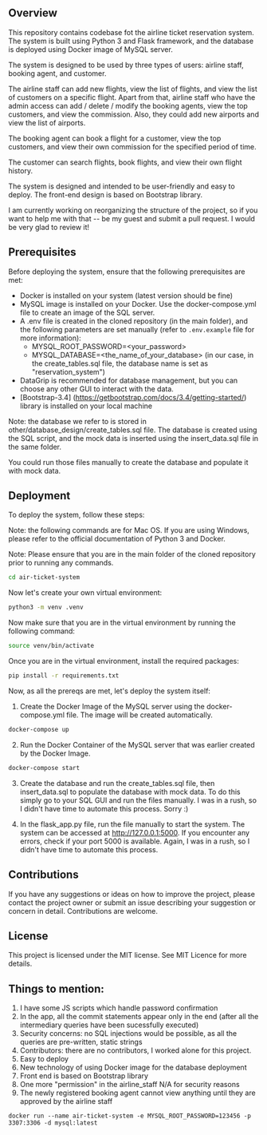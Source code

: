 ## Overview

This repository contains codebase fot the airline ticket reservation system. The system is built using Python 3 and Flask framework, and the database is deployed using Docker image of MySQL server.

The system is designed to be used by three types of users: airline staff, booking agent, and customer.

The airline staff can add new flights, view the list of flights, and view the list of customers on a specific flight. Apart from that, airline staff who have the admin access can add / delete / modify the booking agents, view the top customers, and view the commission. Also, they could add new airports and view the list of airports.

The booking agent can book a flight for a customer, view the top customers, and view their own commission for the specified period of time.

The customer can search flights, book flights, and view their own flight history.

The system is designed and intended to be user-friendly and easy to deploy. The front-end design is based on Bootstrap library.

I am currently working on reorganizing the structure of the project, so if you want to help me with that -- be my guest and submit a pull request. I would be very glad to review it!

## Prerequisites

Before deploying the system, ensure that the following prerequisites are met:

- Docker is installed on your system (latest version should be fine)
- MySQL image is installed on your Docker. Use the docker-compose.yml file to create an image of the SQL server.
- A .env file is created in the cloned repository (in the main folder), and the following parameters are set manually (refer to `.env.example` file for more information):
  - MYSQL_ROOT_PASSWORD=<your_password>
  - MYSQL_DATABASE=<the_name_of_your_database> (in our case, in the create_tables.sql file, the database name is set as "reservation_system")
- DataGrip is recommended for database management, but you can choose any other GUI to interact with the data.
- [Bootstrap-3.4] (https://getbootstrap.com/docs/3.4/getting-started/) library is installed on your local machine

Note: the database we refer to is stored in other/database_design/create_tables.sql file. The database is created using the SQL script, and the mock data is inserted using the insert_data.sql file in the same folder.

You could run those files manually to create the database and populate it with mock data.

## Deployment

To deploy the system, follow these steps:

Note: the following commands are for Mac OS. If you are using Windows, please refer to the official documentation of Python 3 and Docker.

Note: Please ensure that you are in the main folder of the cloned repository prior to running any commands.

```bash
cd air-ticket-system
```

Now let's create your own virtual environment:

```bash
python3 -m venv .venv
```

Now make sure that you are in the virtual environment by running the following command:

```bash
source venv/bin/activate
```

Once you are in the virtual environment, install the required packages:

```bash
pip install -r requirements.txt
```

Now, as all the prereqs are met, let's deploy the system itself:

1. Create the Docker Image of the MySQL server using the docker-compose.yml file. The image will be created automatically.

```bash
docker-compose up
```

2. Run the Docker Container of the MySQL server that was earlier created by the Docker Image.

```bash
docker-compose start
```

3. Create the database and run the create_tables.sql file, then insert_data.sql to populate the database with mock data. To do this simply go to your SQL GUI and run the files manually. I was in a rush, so I didn't have time to automate this process. Sorry :)

4. In the flask_app.py file, run the file manually to start the system. The system can be accessed at http://127.0.0.1:5000. If you encounter any errors, check if your port 5000 is available. Again, I was in a rush, so I didn't have time to automate this process.

## Contributions

If you have any suggestions or ideas on how to improve the project, please contact the project owner or submit an issue describing your suggestion or concern in detail. Contributions are welcome.

## License

This project is licensed under the MIT license. See MIT Licence for more details.

## Things to mention:

1. I have some JS scripts which handle password confirmation
2. In the app, all the commit statements appear only in the end (after all the intermediary queries have been sucessfully executed)
3. Security concerns: no SQL injections would be possible, as all the queries are pre-written, static strings
4. Contributors: there are no contributors, I worked alone for this project.
5. Easy to deploy
6. New technology of using Docker image for the database deployment
7. Front end is based on Bootstrap library
8. One more "permission" in the airline_staff N/A for security reasons
9. The newly registered booking agent cannot view anything until they are approved by the airline staff

```
docker run --name air-ticket-system -e MYSQL_ROOT_PASSWORD=123456 -p 3307:3306 -d mysql:latest
```
